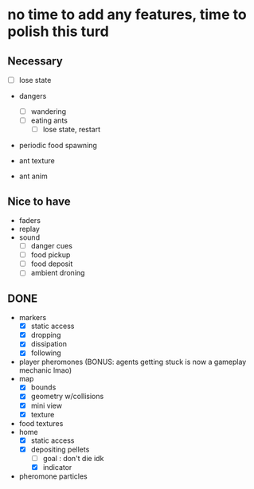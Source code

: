 # no time to add any features, time to polish this turd
## Necessary
- [ ] lose state
- dangers
	- [ ] wandering
	- [ ] eating ants
		- [ ] lose state, restart
- periodic food spawning

- ant texture
- ant anim

## Nice to have
- faders
- replay
- sound
	- [ ] danger cues
	- [ ] food pickup
	- [ ] food deposit
	- [ ] ambient droning

## DONE
- markers
	- [x] static access
	- [x] dropping
	- [x] dissipation
	- [x] following
- player pheromones (BONUS: agents getting stuck is now a gameplay mechanic lmao)
- map
	- [x] bounds
	- [x] geometry w/collisions
	- [x] mini view
	- [x] texture
- food textures
- home
	- [x] static access
	- [x] depositing pellets
		- [ ] goal : don't die idk
		- [x] indicator

- pheromone particles

